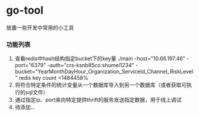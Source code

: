 # go-tool
放置一些开发中常用的小工具

### 功能列表
1. 查看redis中hash结构指定bucket下的key量
./main -host="10.66.197.46" -port="6379" -auth="crs-ksnb85co:shumei1234" -bucket="YearMonthDayHour_Organization_ServiceId_Channel_RiskLevel"
    redis key count =1484458%
2. 将符合特定条件的统计变量从一个数据库导入到另一个数据库（或者获取可执行的sql文件）
3. 通过指定ip、port来向特定提供thrift的服务发送指定数据，用于线上调试
4. 待添加...
